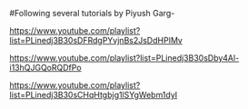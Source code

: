 #Following several tutorials by Piyush Garg- 

https://www.youtube.com/playlist?list=PLinedj3B30sDFRdgPYvjnBs2JsDdHPIMv 

https://www.youtube.com/playlist?list=PLinedj3B30sDby4Al-i13hQJGQoRQDfPo

https://www.youtube.com/playlist?list=PLinedj3B30sCHqHtgbjg1lSYgWebm1dyI
